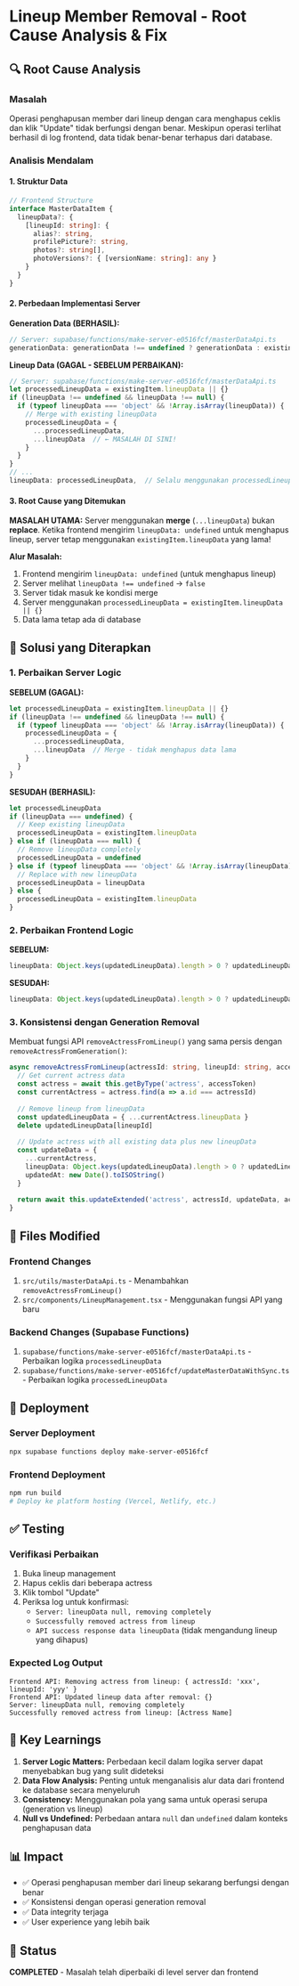 # Lineup Member Removal - Root Cause Analysis & Fix

## 🔍 Root Cause Analysis

### Masalah
Operasi penghapusan member dari lineup dengan cara menghapus ceklis dan klik "Update" tidak berfungsi dengan benar. Meskipun operasi terlihat berhasil di log frontend, data tidak benar-benar terhapus dari database.

### Analisis Mendalam

#### 1. Struktur Data
```typescript
// Frontend Structure
interface MasterDataItem {
  lineupData?: { 
    [lineupId: string]: { 
      alias?: string, 
      profilePicture?: string, 
      photos?: string[], 
      photoVersions?: { [versionName: string]: any } 
    } 
  }
}
```

#### 2. Perbedaan Implementasi Server

**Generation Data (BERHASIL):**
```typescript
// Server: supabase/functions/make-server-e0516fcf/masterDataApi.ts
generationData: generationData !== undefined ? generationData : existingItem.generationData,
```

**Lineup Data (GAGAL - SEBELUM PERBAIKAN):**
```typescript
// Server: supabase/functions/make-server-e0516fcf/masterDataApi.ts
let processedLineupData = existingItem.lineupData || {}
if (lineupData !== undefined && lineupData !== null) {
  if (typeof lineupData === 'object' && !Array.isArray(lineupData)) {
    // Merge with existing lineupData
    processedLineupData = {
      ...processedLineupData,
      ...lineupData  // ← MASALAH DI SINI!
    }
  }
}
// ...
lineupData: processedLineupData,  // Selalu menggunakan processedLineupData yang di-merge
```

#### 3. Root Cause yang Ditemukan

**MASALAH UTAMA:** Server menggunakan **merge** (`...lineupData`) bukan **replace**. Ketika frontend mengirim `lineupData: undefined` untuk menghapus lineup, server tetap menggunakan `existingItem.lineupData` yang lama!

**Alur Masalah:**
1. Frontend mengirim `lineupData: undefined` (untuk menghapus lineup)
2. Server melihat `lineupData !== undefined` → `false`
3. Server tidak masuk ke kondisi merge
4. Server menggunakan `processedLineupData = existingItem.lineupData || {}`
5. Data lama tetap ada di database

## 🔧 Solusi yang Diterapkan

### 1. Perbaikan Server Logic

**SEBELUM (GAGAL):**
```typescript
let processedLineupData = existingItem.lineupData || {}
if (lineupData !== undefined && lineupData !== null) {
  if (typeof lineupData === 'object' && !Array.isArray(lineupData)) {
    processedLineupData = {
      ...processedLineupData,
      ...lineupData  // Merge - tidak menghapus data lama
    }
  }
}
```

**SESUDAH (BERHASIL):**
```typescript
let processedLineupData
if (lineupData === undefined) {
  // Keep existing lineupData
  processedLineupData = existingItem.lineupData
} else if (lineupData === null) {
  // Remove lineupData completely
  processedLineupData = undefined
} else if (typeof lineupData === 'object' && !Array.isArray(lineupData)) {
  // Replace with new lineupData
  processedLineupData = lineupData
} else {
  processedLineupData = existingItem.lineupData
}
```

### 2. Perbaikan Frontend Logic

**SEBELUM:**
```typescript
lineupData: Object.keys(updatedLineupData).length > 0 ? updatedLineupData : undefined
```

**SESUDAH:**
```typescript
lineupData: Object.keys(updatedLineupData).length > 0 ? updatedLineupData : null  // Use null to completely remove lineupData
```

### 3. Konsistensi dengan Generation Removal

Membuat fungsi API `removeActressFromLineup()` yang sama persis dengan `removeActressFromGeneration()`:

```typescript
async removeActressFromLineup(actressId: string, lineupId: string, accessToken: string): Promise<MasterDataItem> {
  // Get current actress data
  const actress = await this.getByType('actress', accessToken)
  const currentActress = actress.find(a => a.id === actressId)
  
  // Remove lineup from lineupData
  const updatedLineupData = { ...currentActress.lineupData }
  delete updatedLineupData[lineupId]
  
  // Update actress with all existing data plus new lineupData
  const updateData = {
    ...currentActress,
    lineupData: Object.keys(updatedLineupData).length > 0 ? updatedLineupData : null,
    updatedAt: new Date().toISOString()
  }
  
  return await this.updateExtended('actress', actressId, updateData, accessToken)
}
```

## 📁 Files Modified

### Frontend Changes
1. `src/utils/masterDataApi.ts` - Menambahkan `removeActressFromLineup()`
2. `src/components/LineupManagement.tsx` - Menggunakan fungsi API yang baru

### Backend Changes (Supabase Functions)
1. `supabase/functions/make-server-e0516fcf/masterDataApi.ts` - Perbaikan logika `processedLineupData`
2. `supabase/functions/make-server-e0516fcf/updateMasterDataWithSync.ts` - Perbaikan logika `processedLineupData`

## 🚀 Deployment

### Server Deployment
```bash
npx supabase functions deploy make-server-e0516fcf
```

### Frontend Deployment
```bash
npm run build
# Deploy ke platform hosting (Vercel, Netlify, etc.)
```

## ✅ Testing

### Verifikasi Perbaikan
1. Buka lineup management
2. Hapus ceklis dari beberapa actress
3. Klik tombol "Update"
4. Periksa log untuk konfirmasi:
   - `Server: lineupData null, removing completely`
   - `Successfully removed actress from lineup`
   - `API success response data lineupData` (tidak mengandung lineup yang dihapus)

### Expected Log Output
```
Frontend API: Removing actress from lineup: { actressId: 'xxx', lineupId: 'yyy' }
Frontend API: Updated lineup data after removal: {}
Server: lineupData null, removing completely
Successfully removed actress from lineup: [Actress Name]
```

## 🎯 Key Learnings

1. **Server Logic Matters:** Perbedaan kecil dalam logika server dapat menyebabkan bug yang sulit dideteksi
2. **Data Flow Analysis:** Penting untuk menganalisis alur data dari frontend ke database secara menyeluruh
3. **Consistency:** Menggunakan pola yang sama untuk operasi serupa (generation vs lineup)
4. **Null vs Undefined:** Perbedaan antara `null` dan `undefined` dalam konteks penghapusan data

## 📊 Impact

- ✅ Operasi penghapusan member dari lineup sekarang berfungsi dengan benar
- ✅ Konsistensi dengan operasi generation removal
- ✅ Data integrity terjaga
- ✅ User experience yang lebih baik

## 🔄 Status
**COMPLETED** - Masalah telah diperbaiki di level server dan frontend
